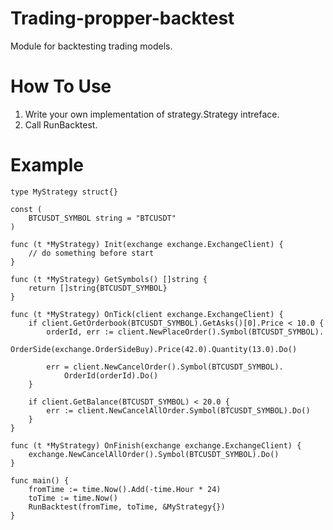 # Trading-propper-backtest

Module for backtesting trading models.

# How To Use

1. Write your own implementation of strategy.Strategy intreface.
2. Call RunBacktest.

# Example

```
type MyStrategy struct{}

const (
	BTCUSDT_SYMBOL string = "BTCUSDT"
)

func (t *MyStrategy) Init(exchange exchange.ExchangeClient) {
	// do something before start
}

func (t *MyStrategy) GetSymbols() []string {
	return []string{BTCUSDT_SYMBOL}
}

func (t *MyStrategy) OnTick(client exchange.ExchangeClient) {
	if client.GetOrderbook(BTCUSDT_SYMBOL).GetAsks()[0].Price < 10.0 {
		orderId, err := client.NewPlaceOrder().Symbol(BTCUSDT_SYMBOL).
			OrderSide(exchange.OrderSideBuy).Price(42.0).Quantity(13.0).Do()

		err = client.NewCancelOrder().Symbol(BTCUSDT_SYMBOL).
			OrderId(orderId).Do()
	}

	if client.GetBalance(BTCUSDT_SYMBOL) < 20.0 {
		err := client.NewCancelAllOrder.Symbol(BTCUSDT_SYMBOL).Do()
	}
}

func (t *MyStrategy) OnFinish(exchange exchange.ExchangeClient) {
	exchange.NewCancelAllOrder().Symbol(BTCUSDT_SYMBOL).Do()
}

func main() {
	fromTime := time.Now().Add(-time.Hour * 24)
	toTime := time.Now()
	RunBacktest(fromTime, toTime, &MyStrategy{})
}
```